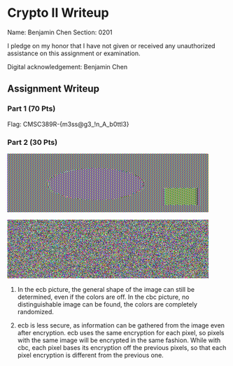 # Crypto II Writeup

Name: Benjamin Chen
Section: 0201

I pledge on my honor that I have not given or received any unauthorized
assistance on this assignment or examination.

Digital acknowledgement: Benjamin Chen

## Assignment Writeup

### Part 1 (70 Pts)

Flag: CMSC389R-{m3ss@g3_!n_A_b0ttl3}


### Part 2 (30 Pts)

![ecb](ecb.bmp)

![cbc](cbc.bmp)



1) In the ecb picture, the general shape of the image can still be determined, even if the colors are off.  In the cbc picture, no distinguishable image can be found, the colors are completely randomized.

2) ecb is less secure, as information can be gathered from the image even after encryption.  ecb uses the same encryption for each pixel, so pixels with the same image will be encrypted in the same fashion. While with cbc, each pixel bases its encryption off the previous pixels, so that each pixel encryption is different from the previous one.
